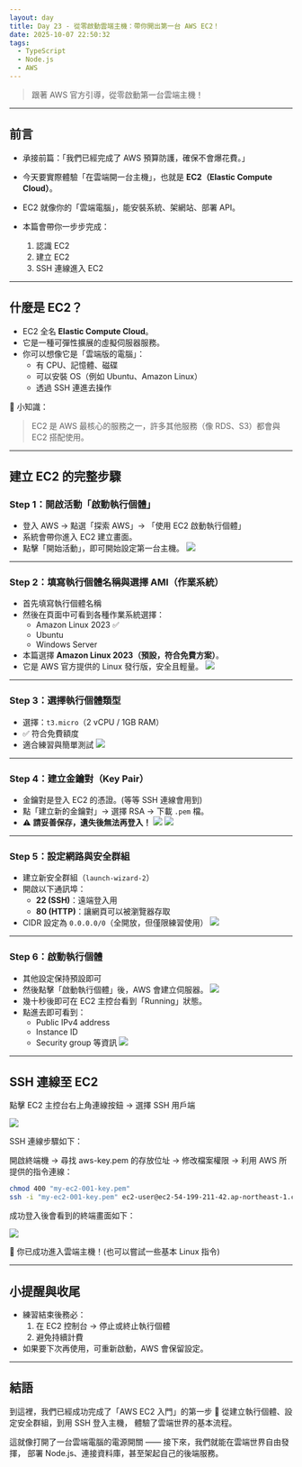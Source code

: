 ```yaml
---
layout: day
title: Day 23 - 從零啟動雲端主機：帶你開出第一台 AWS EC2！
date: 2025-10-07 22:50:32
tags:
  - TypeScript
  - Node.js
  - AWS
---
```


> 跟著 AWS 官方引導，從零啟動第一台雲端主機！

---

## 前言

- 承接前篇：「我們已經完成了 AWS 預算防護，確保不會爆花費。」
- 今天要實際體驗「在雲端開一台主機」，也就是 **EC2（Elastic Compute Cloud）**。
- EC2 就像你的「雲端電腦」，能安裝系統、架網站、部署 API。
- 本篇會帶你一步步完成：

  1. 認識 EC2
  2. 建立 EC2
  3. SSH 連線進入 EC2

    <!-- more -->

---

## 什麼是 EC2？

- EC2 全名 **Elastic Compute Cloud**。
- 它是一種可彈性擴展的虛擬伺服器服務。
- 你可以想像它是「雲端版的電腦」：
  - 有 CPU、記憶體、磁碟
  - 可以安裝 OS（例如 Ubuntu、Amazon Linux）
  - 透過 SSH 連進去操作

📘 小知識：

> EC2 是 AWS 最核心的服務之一，許多其他服務（像 RDS、S3）都會與 EC2 搭配使用。

---

## 建立 EC2 的完整步驟

### Step 1：開啟活動「啟動執行個體」

- 登入 AWS → 點選「探索 AWS」→ 「使用 EC2 啟動執行個體」
- 系統會帶你進入 EC2 建立畫面。
- 點擊「開始活動」，即可開始設定第一台主機。
  ![](https://github.com/ArvinYang1925/iThome-2025/blob/main/images/Day23-AWS-EC2/1-start-event.png?raw=true)

---

### Step 2：填寫執行個體名稱與選擇 AMI（作業系統）

- 首先填寫執行個體名稱
- 然後在頁面中可看到各種作業系統選擇：
  - Amazon Linux 2023 ✅
  - Ubuntu
  - Windows Server
- 本篇選擇 **Amazon Linux 2023（預設，符合免費方案）**。
- 它是 AWS 官方提供的 Linux 發行版，安全且輕量。
  ![](https://github.com/ArvinYang1925/iThome-2025/blob/main/images/Day23-AWS-EC2/2-instance-ami.png?raw=true)

---

### Step 3：選擇執行個體類型

- 選擇：`t3.micro`（2 vCPU / 1GB RAM）
- ✅ 符合免費額度
- 適合練習與簡單測試
  ![](https://github.com/ArvinYang1925/iThome-2025/blob/main/images/Day23-AWS-EC2/3-instance-type.png?raw=true)

---

### Step 4：建立金鑰對（Key Pair）

- 金鑰對是登入 EC2 的憑證。(等等 SSH 連線會用到)
- 點「建立新的金鑰對」→ 選擇 RSA → 下載 `.pem` 檔。
- ⚠️ **請妥善保存，遺失後無法再登入！**
  ![](https://github.com/ArvinYang1925/iThome-2025/blob/main/images/Day23-AWS-EC2/4-key-pair.png?raw=true)
  ![](https://github.com/ArvinYang1925/iThome-2025/blob/main/images/Day23-AWS-EC2/5-create-key.png?raw=true)

---

### Step 5：設定網路與安全群組

- 建立新安全群組（`launch-wizard-2`）
- 開啟以下通訊埠：
  - **22 (SSH)**：遠端登入用
  - **80 (HTTP)**：讓網頁可以被瀏覽器存取
- CIDR 設定為 `0.0.0.0/0`（全開放，但僅限練習使用）
  ![](https://github.com/ArvinYang1925/iThome-2025/blob/main/images/Day23-AWS-EC2/6-network.png?raw=true)

---

### Step 6：啟動執行個體

- 其他設定保持預設即可
- 然後點擊「啟動執行個體」後，AWS 會建立伺服器。
  ![](https://github.com/ArvinYang1925/iThome-2025/blob/main/images/Day23-AWS-EC2/7-run-instance.png?raw=true)
- 幾十秒後即可在 EC2 主控台看到「Running」狀態。
- 點進去即可看到：
  - Public IPv4 address
  - Instance ID
  - Security group 等資訊
    ![](https://github.com/ArvinYang1925/iThome-2025/blob/main/images/Day23-AWS-EC2/8-ec2-dashboard.png?raw=true)

---

## SSH 連線至 EC2

點擊 EC2 主控台右上角連線按鈕 → 選擇 SSH 用戶端

![](https://github.com/ArvinYang1925/iThome-2025/blob/main/images/Day23-AWS-EC2/9-ssh-conn.png?raw=true)

SSH 連線步驟如下：

開啟終端機 → 尋找 aws-key.pem 的存放位址 → 修改檔案權限 → 利用 AWS 所提供的指令連線：

```bash
chmod 400 "my-ec2-001-key.pem"
ssh -i "my-ec2-001-key.pem" ec2-user@ec2-54-199-211-42.ap-northeast-1.compute.amazonaws.com
```

成功登入後會看到的終端畫面如下：

![](https://github.com/ArvinYang1925/iThome-2025/blob/main/images/Day23-AWS-EC2/10-ssh-success.png?raw=true)

🎉 你已成功進入雲端主機！(也可以嘗試一些基本 Linux 指令)

---

## 小提醒與收尾

- 練習結束後務必：
  1. 在 EC2 控制台 → 停止或終止執行個體
  2. 避免持續計費
- 如果要下次再使用，可重新啟動，AWS 會保留設定。

---

## 結語

到這裡，我們已經成功完成了「AWS EC2 入門」的第一步 🎯
從建立執行個體、設定安全群組，到用 SSH 登入主機，
體驗了雲端世界的基本流程。

這就像打開了一台雲端電腦的電源開關 ——
接下來，我們就能在雲端世界自由發揮，
部署 Node.js、連接資料庫，甚至架起自己的後端服務。
